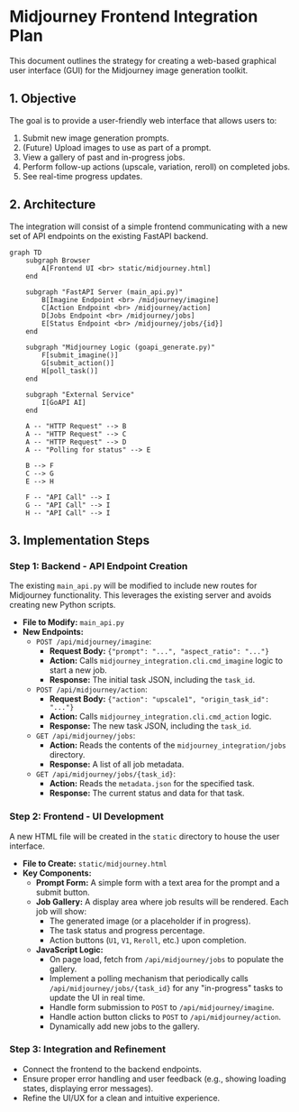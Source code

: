 # Midjourney Frontend Integration Plan

This document outlines the strategy for creating a web-based graphical user interface (GUI) for the Midjourney image generation toolkit.

## 1. Objective

The goal is to provide a user-friendly web interface that allows users to:
1.  Submit new image generation prompts.
2.  (Future) Upload images to use as part of a prompt.
3.  View a gallery of past and in-progress jobs.
4.  Perform follow-up actions (upscale, variation, reroll) on completed jobs.
5.  See real-time progress updates.

## 2. Architecture

The integration will consist of a simple frontend communicating with a new set of API endpoints on the existing FastAPI backend.

```mermaid
graph TD
    subgraph Browser
        A[Frontend UI <br> static/midjourney.html]
    end

    subgraph "FastAPI Server (main_api.py)"
        B[Imagine Endpoint <br> /midjourney/imagine]
        C[Action Endpoint <br> /midjourney/action]
        D[Jobs Endpoint <br> /midjourney/jobs]
        E[Status Endpoint <br> /midjourney/jobs/{id}]
    end

    subgraph "Midjourney Logic (goapi_generate.py)"
        F[submit_imagine()]
        G[submit_action()]
        H[poll_task()]
    end

    subgraph "External Service"
        I[GoAPI AI]
    end

    A -- "HTTP Request" --> B
    A -- "HTTP Request" --> C
    A -- "HTTP Request" --> D
    A -- "Polling for status" --> E

    B --> F
    C --> G
    E --> H

    F -- "API Call" --> I
    G -- "API Call" --> I
    H -- "API Call" --> I
```

## 3. Implementation Steps

### Step 1: Backend - API Endpoint Creation

The existing `main_api.py` will be modified to include new routes for Midjourney functionality. This leverages the existing server and avoids creating new Python scripts.

-   **File to Modify:** `main_api.py`
-   **New Endpoints:**
    -   `POST /api/midjourney/imagine`:
        -   **Request Body:** `{"prompt": "...", "aspect_ratio": "..."}`
        -   **Action:** Calls `midjourney_integration.cli.cmd_imagine` logic to start a new job.
        -   **Response:** The initial task JSON, including the `task_id`.
    -   `POST /api/midjourney/action`:
        -   **Request Body:** `{"action": "upscale1", "origin_task_id": "..."}`
        -   **Action:** Calls `midjourney_integration.cli.cmd_action` logic.
        -   **Response:** The new task JSON, including the `task_id`.
    -   `GET /api/midjourney/jobs`:
        -   **Action:** Reads the contents of the `midjourney_integration/jobs` directory.
        -   **Response:** A list of all job metadata.
    -   `GET /api/midjourney/jobs/{task_id}`:
        -   **Action:** Reads the `metadata.json` for the specified task.
        -   **Response:** The current status and data for that task.

### Step 2: Frontend - UI Development

A new HTML file will be created in the `static` directory to house the user interface.

-   **File to Create:** `static/midjourney.html`
-   **Key Components:**
    -   **Prompt Form:** A simple form with a text area for the prompt and a submit button.
    -   **Job Gallery:** A display area where job results will be rendered. Each job will show:
        -   The generated image (or a placeholder if in progress).
        -   The task status and progress percentage.
        -   Action buttons (`U1`, `V1`, `Reroll`, etc.) upon completion.
    -   **JavaScript Logic:**
        -   On page load, fetch from `/api/midjourney/jobs` to populate the gallery.
        -   Implement a polling mechanism that periodically calls `/api/midjourney/jobs/{task_id}` for any "in-progress" tasks to update the UI in real time.
        -   Handle form submission to `POST` to `/api/midjourney/imagine`.
        -   Handle action button clicks to `POST` to `/api/midjourney/action`.
        -   Dynamically add new jobs to the gallery.

### Step 3: Integration and Refinement

-   Connect the frontend to the backend endpoints.
-   Ensure proper error handling and user feedback (e.g., showing loading states, displaying error messages).
-   Refine the UI/UX for a clean and intuitive experience. 